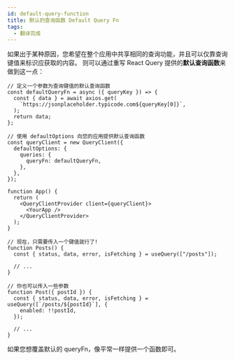```yaml
---
id: default-query-function
title: 默认的查询函数 Default Query Fn
tags:
  - 翻译完成
---
```


如果出于某种原因，您希望在整个应用中共享相同的查询功能，并且可以仅靠查询键值来标识应获取的内容。
则可以通过重写 React Query 提供的**默认查询函数**来做到这一点：

```tsx
// 定义一个参数为查询键值的默认查询函数
const defaultQueryFn = async ({ queryKey }) => {
  const { data } = await axios.get(
    `https://jsonplaceholder.typicode.com${queryKey[0]}`,
  );
  return data;
};

// 使用 defaultOptions 向您的应用提供默认查询函数
const queryClient = new QueryClient({
  defaultOptions: {
    queries: {
      queryFn: defaultQueryFn,
    },
  },
});

function App() {
  return (
    <QueryClientProvider client={queryClient}>
      <YourApp />
    </QueryClientProvider>
  );
}

// 现在，只需要传入一个键值就行了!
function Posts() {
  const { status, data, error, isFetching } = useQuery(["/posts"]);

  // ...
}

// 你也可以传入一些参数
function Post({ postId }) {
  const { status, data, error, isFetching } = useQuery([`/posts/${postId}`], {
    enabled: !!postId,
  });

  // ...
}
```

如果您想覆盖默认的 queryFn，像平常一样提供一个函数即可。
